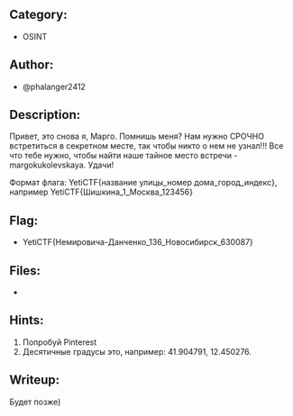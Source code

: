 ## Category:
* OSINT

## Author:
* @phalanger2412

## Description:
Привет, это снова я, Марго. Помнишь меня? Нам нужно СРОЧНО встретиться в секретном месте, так чтобы никто о нем не узнал!!! Все что тебе нужно, чтобы найти наше тайное место встречи - margokukolevskaya. Удачи!

Формат флага: YetiCTF{название улицы_номер дома_город_индекс}, например YetiCTF{Шишкина_1_Москва_123456}

## Flag:
* YetiCTF{Немировича-Данченко_136_Новосибирск_630087}

## Files:
* 

## Hints:
1. Попробуй Pinterest
2. Десятичные градусы это, например: 41.904791, 12.450276.

## Writeup:
Будет позже)